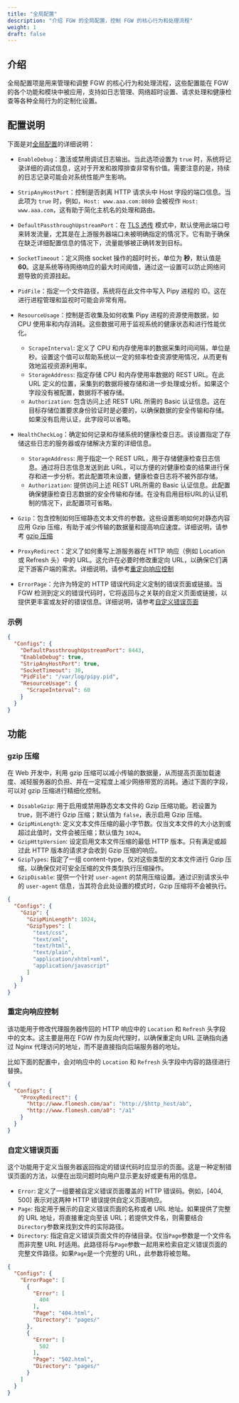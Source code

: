 ```yaml
---
title: "全局配置"
description: "介绍 FGW 的全局配置，控制 FGW 的核心行为和处理流程"
weight: 1
draft: false
---
```


## 介绍

全局配置项是用来管理和调整 FGW 的核心行为和处理流程，这些配置能在 FGW 的各个功能和模块中被应用，支持如日志管理、网络超时设置、请求处理和健康检查等各种全局行为的定制化设置。

## 配置说明

下面是对[全局配置](/reference/configuration/#1-全局配置configs)的详细说明：

- `EnableDebug`：激活或禁用调试日志输出。当此选项设置为 `true` 时，系统将记录详细的调试信息，这对于开发和故障排查非常有价值。需要注意的是，持续的日志记录可能会对系统性能产生影响。

- `StripAnyHostPort`：控制是否剥离 HTTP 请求头中 Host 字段的端口信息。当此项为 `true` 时，例如，`Host: www.aaa.com:8080` 会被视作 `Host: www.aaa.com`，这有助于简化主机名的处理和路由。

- `DefaultPassthroughUpstreamPort`：在 [TLS 透传](/features/tls/passthrough/) 模式中，默认使用此端口号来转发流量，尤其是在上游服务器端口未被明确指定的情况下。它有助于确保在缺乏详细配置信息的情况下，流量能够被正确转发到目标。

- `SocketTimeout`：定义网络 socket 操作的超时时长，单位为 **秒**，默认值是 **60**。这是系统等待网络响应的最大时间阈值，通过这一设置可以防止网络问题导致的资源挂起。

- `PidFile`：指定一个文件路径，系统将在此文件中写入 Pipy 进程的 ID。这在进行进程管理和监视时可能会非常有用。

- `ResourceUsage`：控制是否收集及如何收集 Pipy 进程的资源使用数据，如 CPU 使用率和内存消耗。这些数据可用于监视系统的健康状态和进行性能优化。
  - `ScrapeInterval`: 定义了 CPU 和内存使用率的数据采集时间间隔，单位是秒。设置这个值可以帮助系统以一定的频率检查资源使用情况，从而更有效地监视资源利用率。
  - `StorageAddress`: 指定存储 CPU 和内存使用率数据的 REST URL。在此 URL 定义的位置，采集到的数据将被存储和进一步处理或分析。如果这个字段没有被配置，数据将不被存储。
  - `Authorization`: 包含访问上述 REST URL 所需的 Basic 认证信息。这在目标存储位置要求身份验证时是必要的，以确保数据的安全传输和存储。如果没有启用认证，此字段可以省略。

- `HealthCheckLog`：确定如何记录和存储系统的健康检查日志。该设置指定了存储这些日志的服务器或存储解决方案的详细信息。
  - `StorageAddress`: 用于指定一个 REST URL，用于存储健康检查日志信息。通过将日志信息发送到此 URL，可以方便的对健康检查的结果进行保存和进一步分析。若此配置项未设置，健康检查日志将不被外部存储。
  - `Authorization`: 提供访问上述 REST URL所需的 Basic 认证信息。此配置确保健康检查日志数据的安全传输和存储。在没有启用目标URL的认证机制的情况下，此配置项可省略。

- `Gzip`：包含控制如何压缩静态文本文件的参数。这些设置影响如何对静态内容应用 Gzip 压缩，有助于减少传输的数据量和提高响应速度。详细说明，请参考 [gzip 压缩](#gzip-压缩)

- `ProxyRedirect`：定义了如何重写上游服务器在 HTTP 响应（例如 Location 或 Refresh 头）中的 URL。这允许在必要时修改重定向 URL，以确保它们满足下游客户端的需求。详细说明，请参考[重定向响应控制](#重定向响应控制)

- `ErrorPage`：允许为特定的 HTTP 错误代码定义定制的错误页面或链接。当 FGW 检测到定义的错误代码时，它将返回与之关联的自定义页面或链接，以提供更丰富或友好的错误信息。详细说明，请参考[自定义错误页面](#自定义错误页面)

### 示例

```json
{
  "Configs": {
    "DefaultPassthroughUpstreamPort": 8443,
    "EnableDebug": true,
    "StripAnyHostPort": true,
    "SocketTimeout": 30,
    "PidFile": "/var/log/pipy.pid",
    "ResourceUsage": {
      "ScrapeInterval": 60
    }
  }
}
```

## 功能

### gzip 压缩

在 Web 开发中，利用 gzip 压缩可以减小传输的数据量，从而提高页面加载速度、减轻服务器的负担、并在一定程度上减少网络带宽的消耗。通过下面的字段，可以对 gzip 压缩进行精细化控制。

- `DisableGzip`: 用于启用或禁用静态文本文件的 Gzip 压缩功能。若设置为 true，则不进行 Gzip 压缩；默认值为 `false`，表示启用 Gzip 压缩。
- `GzipMinLength`: 定义文本文件压缩的最小字节数。仅当文本文件的大小达到或超过此值时，文件会被压缩；默认值为 `1024`。
- `GzipHttpVersion`: 设定启用文本文件压缩的最低 HTTP 版本。只有满足或超过此 HTTP 版本的请求才会收到 Gzip 压缩的响应。
- `GzipTypes`: 指定了一组 content-type，仅对这些类型的文本文件进行 Gzip 压缩，以确保仅对可安全压缩的文件类型执行压缩操作。
- `GzipDisable`: 提供一个针对 `user-agent` 的禁用压缩设置。通过识别请求头中的 `user-agent` 信息，当其符合此处设置的模式时，Gzip 压缩将不会被执行。

```json
{
  "Configs": {
    "Gzip": {
      "GzipMinLength": 1024,
      "GzipTypes": [
        "text/css",
        "text/xml",
        "text/html",
        "text/plain",
        "application/xhtml+xml",
        "application/javascript"
      ]
    }
  }
}
```

### 重定向响应控制

该功能用于修改代理服务器传回的 HTTP 响应中的 `Location` 和 `Refresh` 头字段中的文本。这主要是用在 FGW 作为反向代理时，以确保重定向 URL 正确指向通过 Nginx 代理访问的地址，而不是直接指向后端服务器的地址。

比如下面的配置中，会对响应中的 `Location` 和 `Refresh` 头字段中内容的路径进行替换。

```json
{
  "Configs": {
    "ProxyRedirect": {
      "http://www.flomesh.com/aa": "http://$http_host/ab",
      "http://www.flomesh.com/a0": "/a1"
    }
  }
}
```

### 自定义错误页面

这个功能用于定义当服务器返回指定的错误代码时应显示的页面。这是一种定制错误页面的方法，以便在出现问题时向用户显示更友好或更有用的信息。

- `Error`: 定义了一组要被自定义错误页面覆盖的 HTTP 错误码。例如，[404, 500] 表示对这两种 HTTP 错误提供自定义页面响应。
- `Page`: 指定用于展示的自定义错误页面的名称或者 URL 地址。如果提供了完整的 URL 地址，将直接重定向至该 URL；若提供文件名，则需要结合`Directory`参数来找到文件的实际路径。
- `Directory`: 指定自定义错误页面文件的存储目录。仅当`Page`参数是一个文件名而非完整 URL 时适用。此路径将与`Page`参数一起用来检索自定义错误页面的完整文件路径。如果`Page`是一个完整的 URL，此参数将被忽略。

```json
{
  "Configs": {
    "ErrorPage": [
      {
        "Error": [
          404
        ],
        "Page": "404.html",
        "Directory": "pages/"
      },
      {
        "Error": [
          502
        ],
        "Page": "502.html",
        "Directory": "pages/"
      }
    ]
  }
}
```